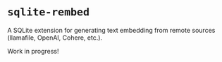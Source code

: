 # `sqlite-rembed`

A SQLite extension for generating text embedding from remote sources (llamafile, OpenAI, Cohere, etc.).

Work in progress!
